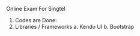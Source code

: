 Online Exam For Singtel

1. Codes are Done:
2. Libraries / Frameworks
    a. Kendo UI
    b. Bootstrap